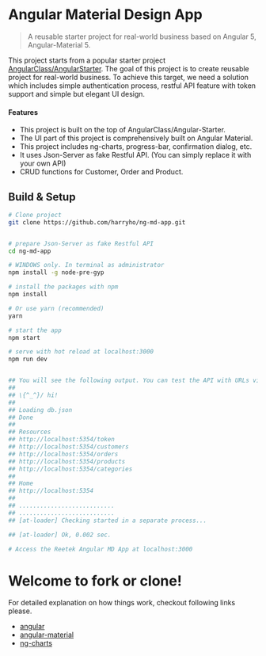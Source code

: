 # Angular Material Design App

> A reusable starter project for real-world business based on Angular 5, Angular-Material 5.

This project starts from a popular starter project [AngularClass/AngularStarter](https://github.com/AngularClass/angular-starter). The goal of this project is to create reusable project for real-world business. To achieve this target, we need a solution which includes simple authentication process, restful API feature with token support and simple but elegant UI design.

#### Features

* This project is built on the top of AngularClass/Angular-Starter.
* The UI part of this project is comprehensively built on Angular Material.
* This project includes ng-charts, progress-bar, confirmation dialog, etc. 
* It uses Json-Server as fake Restful API. (You can simply replace it with your own API)
* CRUD functions for Customer, Order and Product.



## Build & Setup

```bash
# Clone project
git clone https://github.com/harryho/ng-md-app.git


# prepare Json-Server as fake Restful API
cd ng-md-app

# WINDOWS only. In terminal as administrator
npm install -g node-pre-gyp

# install the packages with npm
npm install

# Or use yarn (recommended)
yarn 

# start the app
npm start

# serve with hot reload at localhost:3000
npm run dev


## You will see the following output. You can test the API with URLs via browser.
##
## \{^_^}/ hi!
##
## Loading db.json
## Done
##
## Resources
## http://localhost:5354/token
## http://localhost:5354/customers
## http://localhost:5354/orders
## http://localhost:5354/products
## http://localhost:5354/categories
##
## Home
## http://localhost:5354
##
## ...........................
## ...........................
## [at-loader] Checking started in a separate process...

## [at-loader] Ok, 0.002 sec.

# Access the Reetek Angular MD App at localhost:3000
```

# Welcome to fork or clone!

For detailed explanation on how things work, checkout following links please.

* [angular](https://angular.io/)
* [angular-material](https://material.angular.io/)
* [ng-charts](https://github.com/valor-software/ng2-charts)


